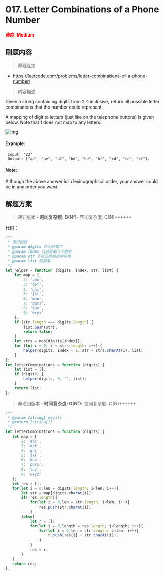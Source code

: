 # 017. Letter Combinations of a Phone Number

**<font color=red>难度: Medium</font>**

## 刷题内容

> 原题连接

* https://leetcode.com/problems/letter-combinations-of-a-phone-number/

> 内容描述

Given a string containing digits from `2-9` inclusive, return all possible letter combinations that the number could represent.

A mapping of digit to letters (just like on the telephone buttons) is given below. Note that 1 does not map to any letters.

![img](http://upload.wikimedia.org/wikipedia/commons/thumb/7/73/Telephone-keypad2.svg/200px-Telephone-keypad2.svg.png)

#### Example:
     
     Input: "23"
     Output: ["ad", "ae", "af", "bd", "be", "bf", "cd", "ce", "cf"].
     
#### Note:
Although the above answer is in lexicographical order, your answer could be in any order you want.


## 解题方案

> 递归版本
******- 时间复杂度: O(N²)******- 空间复杂度: O(N)******

代码：

```javascript
/**
 * 递归函数
 * @param digits 传入的数字
 * @param index 当前是第几个数字
 * @param str 当前已拼装的字符串
 * @param list 结果集
 */
let helper = function (digits, index, str, list) {
    let map = {
        2: 'abc',
        3: 'def',
        4: 'ghi',
        5: 'jkl',
        6: 'mno',
        7: 'pqrs',
        8: 'tuv',
        9: 'wxyz'
    };
    if (str.length === digits.length) {
        list.push(str);
        return false;
    }
    let strs = map[digits[index]];
    for (let i = 0; i < strs.length; i++) {
        helper(digits, index + 1, str + strs.charAt(i), list)
    }
};
let letterCombinations = function (digits) {
    let list = [];
    if (digits) {
        helper(digits, 0, '', list);
    }
    return list;
};
```

> 非递归版本
******- 时间复杂度: O(N²)******- 空间复杂度: O(N)******

```javascript
/**
 * @param {string} digits
 * @return {string[]}
 */
let letterCombinations = function (digits) {
   let map = {
       2: 'abc',
       3: 'def',
       4: 'ghi',
       5: 'jkl',
       6: 'mno',
       7: 'pqrs',
       8: 'tuv',
       9: 'wxyz'
   };
   let res = [];
   for(let i = 0,len = digits.length; i<len; i++){
       let str = map[digits.charAt(i)];
       if(!res.length){
           for(let i = 0,len = str.length; i<len; i++){
               res.push(str.charAt(i));
           }
       }else{
           let r = [];
           for(let j = 0,length = res.length; j<length; j++){
               for(let i = 0,len = str.length; i<len; i++){
                   r.push(res[j] + str.charAt(i));
               }
           }
           res = r;
       }
   }
   return res;
};
```

